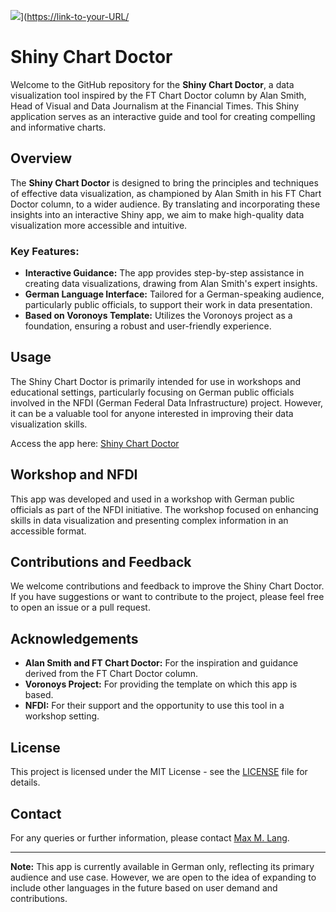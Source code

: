 <img src="path/to/image.png">]([https://link-to-your-URL/](https://avatars.githubusercontent.com/u/95627998?s=200&v=4](https://www.berd-nfdi.de/wp-content/uploads/2022/09/Logo_BERD_Academy.svg))




# Shiny Chart Doctor

Welcome to the GitHub repository for the **Shiny Chart Doctor**, a data visualization tool inspired by the FT Chart Doctor column by Alan Smith, Head of Visual and Data Journalism at the Financial Times. This Shiny application serves as an interactive guide and tool for creating compelling and informative charts.

## Overview

The **Shiny Chart Doctor** is designed to bring the principles and techniques of effective data visualization, as championed by Alan Smith in his FT Chart Doctor column, to a wider audience. By translating and incorporating these insights into an interactive Shiny app, we aim to make high-quality data visualization more accessible and intuitive.

### Key Features:

- **Interactive Guidance:** The app provides step-by-step assistance in creating data visualizations, drawing from Alan Smith's expert insights.
- **German Language Interface:** Tailored for a German-speaking audience, particularly public officials, to support their work in data presentation.
- **Based on Voronoys Template:** Utilizes the Voronoys project as a foundation, ensuring a robust and user-friendly experience.

## Usage

The Shiny Chart Doctor is primarily intended for use in workshops and educational settings, particularly focusing on German public officials involved in the NFDI (German Federal Data Infrastructure) project. However, it can be a valuable tool for anyone interested in improving their data visualization skills.

Access the app here: [Shiny Chart Doctor](https://maxmlang.shinyapps.io/shiny-chart-doc/)

## Workshop and NFDI

This app was developed and used in a workshop with German public officials as part of the NFDI initiative. The workshop focused on enhancing skills in data visualization and presenting complex information in an accessible format.

## Contributions and Feedback

We welcome contributions and feedback to improve the Shiny Chart Doctor. If you have suggestions or want to contribute to the project, please feel free to open an issue or a pull request.

## Acknowledgements

- **Alan Smith and FT Chart Doctor:** For the inspiration and guidance derived from the FT Chart Doctor column.
- **Voronoys Project:** For providing the template on which this app is based.
- **NFDI:** For their support and the opportunity to use this tool in a workshop setting.

## License

This project is licensed under the MIT License - see the [LICENSE](LICENSE) file for details.

## Contact

For any queries or further information, please contact [Max M. Lang](mailto:maxmlang@example.com).

---

**Note:** This app is currently available in German only, reflecting its primary audience and use case. However, we are open to the idea of expanding to include other languages in the future based on user demand and contributions.
